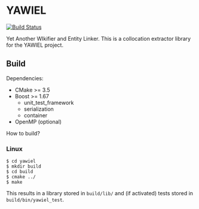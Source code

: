 # YAWIEL
[![Build Status](https://travis-ci.org/robertohueso/yawiel_colext.svg?branch=master)](https://travis-ci.org/robertohueso/yawiel_colext)

Yet Another WIkifier and Entity Linker.
This is a collocation extractor library for the YAWIEL project.

## Build

Dependencies:
* CMake >= 3.5
* Boost >= 1.67
  - unit\_test_framework
  - serialization
  - container
* OpenMP (optional)

How to build?

### Linux

```shell
$ cd yawiel
$ mkdir build
$ cd build
$ cmake ../
$ make
```

This results in a library stored in ```build/lib/``` and (if activated) tests stored in ```build/bin/yawiel_test```.
